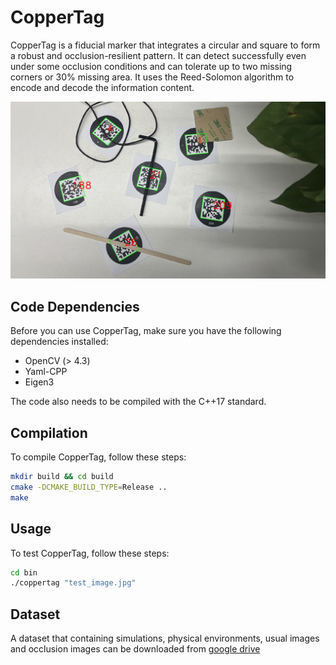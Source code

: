 # CopperTag

CopperTag is a fiducial marker that integrates a circular and square to form a robust and occlusion-resilient pattern. It can detect successfully even under some occlusion conditions and can tolerate up to two missing corners or 30% missing area. It uses the Reed-Solomon algorithm to encode and decode the information content.

![CopperTag Example](img/coppertag.jpg)

## Code Dependencies

Before you can use CopperTag, make sure you have the following dependencies installed:

- OpenCV (> 4.3)
- Yaml-CPP
- Eigen3

The code also needs to be compiled with the C++17 standard.

## Compilation

To compile CopperTag, follow these steps:

```bash
mkdir build && cd build
cmake -DCMAKE_BUILD_TYPE=Release ..
make
```

## Usage
To test CopperTag, follow these steps:
```bash
cd bin
./coppertag "test_image.jpg"
```

## Dataset
A dataset that containing simulations, physical environments, usual images and occlusion images can be downloaded from [google drive](https://drive.google.com/drive/folders/1al6iWGvUWLP2QdQiYIq_z2CAR__72UVJ?usp=drive_link)